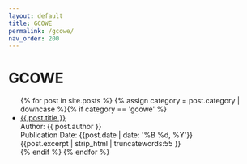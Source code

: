 ```yaml
---
layout: default
title: GCOWE
permalink: /gcowe/
nav_order: 200
---
```

<h1 class="category-title">GCOWE</h1>
<ul>
  {% for post in site.posts %}
    {% assign category = post.category | downcase %}{% if category == 'gcowe' %}
      <li class="article-list">
        <a href="{{ post.url | prepend: site.baseurl }}">{{ post.title }}</a><br>
        <div class="author">Author: {{ post.author }}</div>
        <div class="publication-date">Publication Date: <time datetime="{{post.date | date: '%F'}}">{{post.date | date: '%B %d, %Y'}}</time></div>
        <div class="excerpt">{{post.excerpt | strip_html | truncatewords:55 }}</div>
      </li>
    {% endif %}
  {% endfor %}
</ul>
